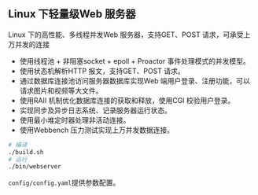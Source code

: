 ## Linux 下轻量级Web 服务器
Linux 下的高性能、多线程并发Web 服务器，支持GET、POST 请求，可承受上万并发的连接

- 使用线程池 + 非阻塞socket + epoll + Proactor 事件处理模式的并发模型。
- 使用状态机解析HTTP 报文，支持GET、POST 请求。
- 通过数据库连接池访问服务器数据库实现Web 端用户登录、注册功能，可以请求图片和视频等大文件。
- 使用RAII 机制优化数据库连接的获取和释放，使用CGI 校验用户登录。
- 实现同步及异步日志系统、记录服务器运行状态。
- 使用最小堆定时器处理非活动连接。
- 使用Webbench 压力测试实现上万并发数据连接。

```sh
# 编译
./build.sh
# 运行
./bin/webserver
```

`config/config.yaml`提供参数配置。